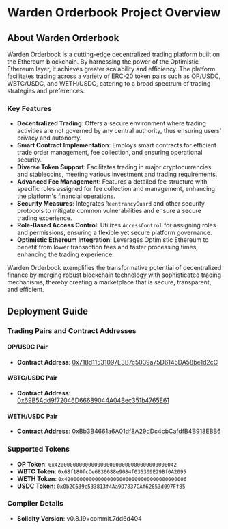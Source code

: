 # Warden Orderbook Project Overview

## About Warden Orderbook

Warden Orderbook is a cutting-edge decentralized trading platform built on the Ethereum blockchain. By harnessing the power of the Optimistic Ethereum layer, it achieves greater scalability and efficiency. The platform facilitates trading across a variety of ERC-20 token pairs such as OP/USDC, WBTC/USDC, and WETH/USDC, catering to a broad spectrum of trading strategies and preferences.

### Key Features

- **Decentralized Trading**: Offers a secure environment where trading activities are not governed by any central authority, thus ensuring users' privacy and autonomy.
- **Smart Contract Implementation**: Employs smart contracts for efficient trade order management, fee collection, and ensuring operational security.
- **Diverse Token Support**: Facilitates trading in major cryptocurrencies and stablecoins, meeting various investment and trading requirements.
- **Advanced Fee Management**: Features a detailed fee structure with specific roles assigned for fee collection and management, enhancing the platform's financial operations.
- **Security Measures**: Integrates `ReentrancyGuard` and other security protocols to mitigate common vulnerabilities and ensure a secure trading experience.
- **Role-Based Access Control**: Utilizes `AccessControl` for assigning roles and permissions, ensuring a flexible yet secure platform governance.
- **Optimistic Ethereum Integration**: Leverages Optimistic Ethereum to benefit from lower transaction fees and faster processing times, enhancing the trading experience.

Warden Orderbook exemplifies the transformative potential of decentralized finance by merging robust blockchain technology with sophisticated trading mechanisms, thereby creating a marketplace that is secure, transparent, and efficient.

## Deployment Guide

### Trading Pairs and Contract Addresses

#### OP/USDC Pair
- **Contract Address**: [0x718d11531097E3B7c5039a75D6145DA58be1d2cC](https://optimistic.etherscan.io/address/0x718d11531097E3B7c5039a75D6145DA58be1d2cC)

#### WBTC/USDC Pair
- **Contract Address**: [0x69B5Add9f72046D66689044A04Bec351b4765E61](https://optimistic.etherscan.io/address/0x69B5Add9f72046D66689044A04Bec351b4765E61)

#### WETH/USDC Pair
- **Contract Address**: [0xBb3B4661a6A01df8A29dDc4cbCafdfB4B918EBB6](https://optimistic.etherscan.io/address/0xBb3B4661a6A01df8A29dDc4cbCafdfB4B918EBB6)

### Supported Tokens

- **OP Token**: `0x4200000000000000000000000000000000000042`
- **WBTC Token**: `0x68f180fcCe6836688e9084f035309E29Bf0A2095`
- **WETH Token**: `0x4200000000000000000000000000000000000006`
- **USDC Token**: `0x0b2C639c533813f4Aa9D7837CAf62653d097Ff85`

### Compiler Details

- **Solidity Version**: v0.8.19+commit.7dd6d404
